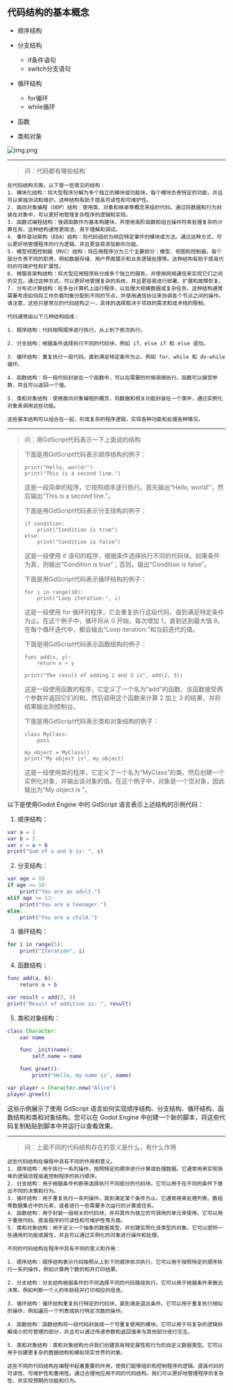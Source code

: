 ## 代码结构的基本概念


- 顺序结构

- 分支结构
    - if条件语句
    - switch分支语句

- 循环结构
    - for循环
    - while循环

- 函数

- 类和对象


![img.png](image/img034.png)

-----------
> 问：代码都有哪些结构


```text
在代码结构方面，以下是一些常见的结构：
1. 模块化结构：将大型程序分解为多个独立的模块或功能块。每个模块负责特定的功能，并且可以单独测试和维护。这种结构有助于提高可读性和可维护性。
2. 面向对象编程（OOP）结构：使用类、对象和继承等概念来组织代码。通过将数据和行为封装在对象中，可以更好地管理复杂程序的逻辑和实现。
3. 函数式编程结构：强调函数作为基本构建块，并使用高阶函数和组合操作符来处理复杂的计算任务。这种结构通常更简洁、易于理解和调试。
4. 事件驱动架构（EDA）结构：将代码组织为响应特定事件的模块或方法。通过这种方式，可以更好地管理程序的行为逻辑，并且更容易添加新的功能。
5. 模型视图控制器（MVC）结构：将应用程序分为三个主要部分：模型、视图和控制器。每个部分负责不同的职责，例如数据存储、用户界面展示和业务逻辑处理等。这种结构有助于提高代码的可维护性和扩展性。
6. 微服务架构结构：将大型应用程序拆分成多个独立的服务，并使用网络通信来实现它们之间的交互。通过这种方式，可以更好地管理复杂的系统，并且更容易进行部署、扩展和故障恢复。
7. 分布式计算结构：在多台计算机上运行程序，以处理大规模数据或复杂任务。这种结构通常需要考虑如何将工作负载均衡分配到不同的节点，并使用通信协议来协调各个节点之间的操作。
请注意，这些只是常见的代码结构之一，具体的选择取决于项目的需求和技术栈的限制。
```


```text
代码通常由以下几种结构组成：

1. 顺序结构：代码按照顺序逐行执行，从上到下依次执行。

2. 分支结构：根据条件选择执行不同的代码块，例如 if、else if 和 else 语句。

3. 循环结构：重复执行一段代码，直到满足特定条件为止，例如 for、while 和 do-while 循环。

4. 函数结构：将一段代码封装在一个函数中，可以在需要的时候调用执行。函数可以接受参数，并且可以返回一个值。

5. 类和对象结构：使用面向对象编程的概念，将数据和相关功能封装在一个类中，通过实例化对象来调用这些功能。

这些基本结构可以组合在一起，形成复杂的程序逻辑，实现各种功能和处理各种情况。
```


-----------
> 问：用GdScript代码表示一下上面说的结构


> 下面是用GdScript代码表示顺序结构的例子：
> ```
> print("Hello, world!")
> print("This is a second line.")
> ```
> 这是一段简单的程序，它按照顺序逐行执行。首先输出“Hello, world!”，然后输出“This is a second line.”。
> 
> 下面是用GdScript代码表示分支结构的例子：
> ```
> if condition:
>     print("Condition is true")
> else:
>     print("Condition is false")
> ```
> 这是一段使用 if 语句的程序，根据条件选择执行不同的代码块。如果条件为真，则输出“Condition is true”；否则，输出“Condition is false”。
> 
> 下面是用GdScript代码表示循环结构的例子：
> ```
> for i in range(10):
>     print("Loop iteration:", i)
> ```
> 这是一段使用 for 循环的程序，它会重复执行这段代码，直到满足特定条件为止。在这个例子中，循环将从 0 开始，每次增加 1，直到达到最大值 9。在每个循环迭代中，都会输出“Loop iteration:”和当前迭代的值。
> 
> 下面是用GdScript代码表示函数结构的例子：
> ```
> func add(x, y):
>     return x + y
> 
> print("The result of adding 2 and 3 is", add(2, 3))
> ```
> 这是一段使用函数的程序，它定义了一个名为“add”的函数，该函数接受两个参数并返回它们的和。然后调用这个函数来计算 2 加上 3 的结果，并将结果输出到控制台。
> 
> 下面是用GdScript代码表示类和对象结构的例子：
> ```
> class MyClass:
>     pass
> 
> my_object = MyClass()
> print("My object is", my_object)
> ```
> 这是一段使用类的程序，它定义了一个名为“MyClass”的类。然后创建一个实例化对象，并输出该对象的值。在这个例子中，对象是一个空对象，因此输出为“My object is <None>”。


以下是使用Godot Engine 中的 GdScript 语言表示上述结构的示例代码：

1. 顺序结构：
```gd
var a = 1
var b = 2
var c = a + b
print("Sum of a and b is: ", c)
```

2. 分支结构：
```gd
var age = 18
if age >= 18:
    print("You are an adult.")
elif age >= 13:
    print("You are a teenager.")
else:
    print("You are a child.")
```

3. 循环结构：
```gd
for i in range(5):
    print("Iteration", i)
```

4. 函数结构：
```gd
func add(a, b):
    return a + b

var result = add(3, 5)
print("Result of addition is: ", result)
```

5. 类和对象结构：
```gd
class Character:
    var name

    func _init(name):
        self.name = name

    func greet():
        print("Hello, my name is", name)

var player = Character.new("Alice")
player.greet()
```

这些示例展示了使用 GdScript 语言如何实现顺序结构、分支结构、循环结构、函数结构和类和对象结构。您可以在 Godot Engine 中创建一个新的脚本，将这些代码复制粘贴到脚本中并运行以查看效果。


-----------
> 问：上面不同的代码结构存在的意义是什么，有什么作用


```text
这些代码结构在编程中具有不同的作用和意义。
1. 顺序结构：用于执行一系列操作，按照特定的顺序进行计算或处理数据。它通常用来实现简单的逻辑流程或者控制程序的执行顺序。
2. 分支结构：用于根据条件判断来选择执行不同部分的代码块。它可以用于在不同的条件下做出不同的决策和行为。
3. 循环结构：用于重复执行一系列操作，直到满足某个条件为止。它通常用来处理列表、数组等数据集合中的元素，或者进行一些需要多次运行的计算或任务。
4. 函数结构：用于封装一组相关的代码块，并将其作为独立的可调用的单元来使用。它可以用于重用代码、提高程序的可读性和可维护性等方面。
5. 类和对象结构：用于定义一个抽象的数据类型，并创建实例化该类型的对象。它可以提供一些通用的功能或属性，并且可以通过实例化的对象进行操作和处理。
```


```text
不同的代码结构在程序中具有不同的意义和作用：

1. 顺序结构：顺序结构表示代码按照从上到下的顺序依次执行。它可以用于按照特定的顺序执行一系列操作，例如计算两个数的和并打印结果。

2. 分支结构：分支结构根据条件的不同选择不同的代码路径执行。它可以用于根据条件来做出决策，例如判断一个人的年龄段并打印相应的信息。

3. 循环结构：循环结构重复执行特定的代码块，直到满足退出条件。它可以用于重复执行相似的操作，例如遍历一个列表或执行特定次数的操作。

4. 函数结构：函数结构将一段代码封装成一个可重复使用的模块。它可以用于将复杂的逻辑拆解成小的可管理的部分，并且可以通过传递参数和返回值来与其他部分进行交互。

5. 类和对象结构：类和对象结构允许我们创建具有特定属性和行为的自定义数据类型。它可以用于创建更复杂的数据结构和模拟现实世界的对象。

这些不同的代码结构在编程中起着重要的作用，使我们能够组织和控制程序的逻辑，提高代码的可读性、可维护性和重用性。通过合理地应用不同的代码结构，我们可以更好地管理程序的复杂性，并实现预期的功能和行为。
```